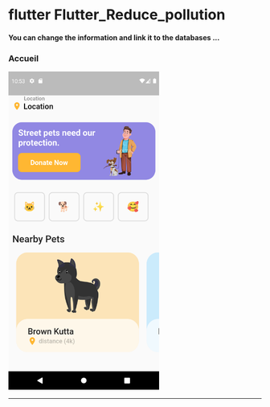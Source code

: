<h1> flutter Flutter_Reduce_pollution </h1>

<h4> You can change the information and link it to the databases ...</h4>

<h3>Accueil</h3> 
<img src="https://github.com/abenkoula71/flutter-app-animal/blob/main/Screenshot_1643021585.png" width="300" /> 
<hr>
